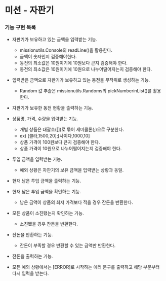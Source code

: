 # 미션 - 자판기

### 기능 구현 목록 

- 자판기가 보유하고 있는 금액을 입력받는 기능.
  - missionutils.Console의 readLine()을 활용한다.
  - 금액이 숫자인지 검증해야한다.
  - 동전의 최소값은 10원이기에 10원보다 큰지 검증해야 한다.
  - 동전의 최소값은 10원이기에 10원으로 나누어떨어지는지 검증해야 한다.
  
- 입력받은 금액으로 자판기가 보유하고 있는 동전을 무작위로 생성하는 기능.
  - Random 값 추출은 missionutils.Randoms의 pickNumberinList()를 활용한다.
  
- 자판기가 보유한 동전 현황을 출력하는 기능.

- 상품명, 가격, 수량을 입력받는 기능.
  - 개별 상품은 대괄호([])로 묶어 세미콜론(;)으로 구분한다.
  - ex) [콜라,1500,20];[사이다,1000,10]
  - 상품 가격이 100원보다 큰지 검증해야 한다.
  - 상품 가격이 10원으로 나누어떨어지는지 검증해야 한다.

- 투입 금액을 입력받는 기능.
  - 예외 상황은 자판기의 보유 금액을 입력받는 상황과 동일.
  
- 현재 남은 투입 금액을 출력하는 기능.
- 현재 남은 투입 금액을 확인하는 기능.
  - 남은 금액이 상품의 최저 가격보다 적을 경우 잔돈을 반환한다.
- 모든 상품이 소진됐는지 확인하는 기능.
  - 소진됐을 경우 잔돈을 반환한다.
  
- 잔돈을 반환하는 기능.
  - 잔돈이 부족할 경우 반환할 수 있는 금액만 반환한다.
  
- 잔돈을 출력하는 기능.

- 모든 예외 상황에서는 [ERROR]로 시작하는 에러 문구를 출력하고 해당 부분부터 다시 입력을 받는다.